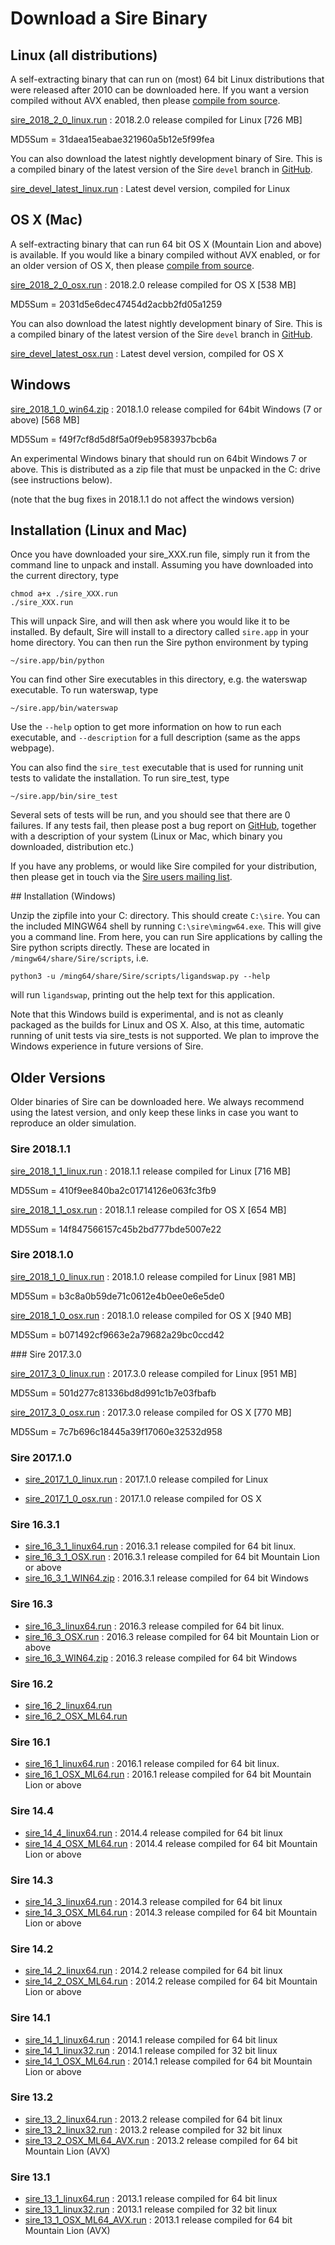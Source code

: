 # Download a Sire Binary

## Linux (all distributions)

A self-extracting binary that can run on (most) 64 bit Linux distributions that were released after 2010 can 
be downloaded here. If you want a version compiled without AVX enabled, then please [compile from source](source.md).

[sire_2018_2_0_linux.run](http://siremol.org/largefiles/sire_releases/download.php?name=sire_2018_2_0_linux.run) : 2018.2.0 release compiled for Linux [726 MB]

MD5Sum = 31daea15eabae321960a5b12e5f99fea

You can also download the latest nightly development binary of Sire. This is a compiled binary of the latest version of the Sire `devel` branch in [GitHub](https://github.com/michellab/Sire).

[sire_devel_latest_linux.run](http://siremol.org/largefiles/sire_releases/download.php?name=sire_devel_latest_linux.run) : Latest devel version, compiled for Linux

## OS X (Mac)

A self-extracting binary that can run 64 bit OS X (Mountain Lion and above) 
is available. If you would like a binary compiled without AVX enabled, 
or for an older version of OS X, then please
[compile from source](source.md). 

[sire_2018_2_0_osx.run](http://siremol.org/largefiles/sire_releases/download.php?name=sire_2018_2_0_osx.run) : 2018.2.0 release compiled for OS X [538 MB]

MD5Sum = 2031d5e6dec47454d2acbb2fd05a1259

You can also download the latest nightly development binary of Sire. This is a compiled binary of the latest version of the Sire `devel` branch in [GitHub](https://github.com/michellab/Sire).

[sire_devel_latest_osx.run](http://siremol.org/largefiles/sire_releases/download.php?name=sire_devel_latest_osx.run) : Latest devel version, compiled for OS X

## Windows

[sire_2018_1_0_win64.zip](http://siremol.org/largefiles/sire_releases/download.php?name=sire_2018_1_0_win64.zip) : 2018.1.0 release compiled for 64bit Windows (7 or above) [568 MB]

MD5Sum = f49f7cf8d5d8f5a0f9eb9583937bcb6a

An experimental Windows binary that should run on 64bit Windows 7 or above. This
is distributed as a zip file that must be unpacked in the C: drive (see instructions below).

(note that the bug fixes in 2018.1.1 do not affect the windows version)

## Installation (Linux and Mac)

Once you have downloaded your sire_XXX.run file, simply run 
it from the command line to unpack and install. 
Assuming you have downloaded into the current directory, type

```
chmod a+x ./sire_XXX.run
./sire_XXX.run
```

This will unpack Sire, and will then ask where you would like it to be installed. 
By default, Sire will install to a directory called `sire.app` in your home directory. 
You can then run the Sire python environment by typing

```
~/sire.app/bin/python
```

You can find other Sire executables in this directory, 
e.g. the waterswap executable. To run waterswap, type

```
~/sire.app/bin/waterswap
```

Use the `--help` option to get more information on how to run each executable, 
and `--description` for a full description (same as the apps webpage).

You can also find the `sire_test` executable that is used for running unit 
tests to validate the installation. To run sire_test, type

```
~/sire.app/bin/sire_test
```

Several sets of tests will be run, and you should see that there are 0 failures. 
If any tests fail, then please post a bug report on [GitHub](https://github.com/michellab/Sire), 
together with a description of your system (Linux or Mac, which binary you downloaded,
distribution etc.)

If you have any problems, or would like Sire compiled for your distribution, 
then please get in touch via the [Sire users mailing list](http://groups.google.com/group/sire-users).

## Installation (Windows)

Unzip the zipfile into your C: directory. This should create `C:\sire`. You can the included MINGW64 
shell by running `C:\sire\mingw64.exe`. This will give you a command line. From here,
you can run Sire applications by calling the Sire python scripts directly. These are 
located in `/mingw64/share/Sire/scripts`, i.e.

```
python3 -u /ming64/share/Sire/scripts/ligandswap.py --help
```

will run `ligandswap`, printing out the help text for this application.

Note that this Windows build is experimental, and is not as cleanly packaged as the
builds for Linux and OS X. Also, at this time, automatic running of unit tests via
sire_tests is not supported. We plan to improve the Windows experience in future versions
of Sire.

## Older Versions

Older binaries of Sire can be downloaded here. We always 
recommend using the latest version, and only keep these 
links in case you want to reproduce an older simulation.

### Sire 2018.1.1

[sire_2018_1_1_linux.run](http://siremol.org/largefiles/sire_releases/download.php?name=sire_2018_1_1_linux.run) : 2018.1.1 release compiled for Linux [716 MB]

MD5Sum = 410f9ee840ba2c01714126e063fc3fb9

[sire_2018_1_1_osx.run](http://siremol.org/largefiles/sire_releases/download.php?name=sire_2018_1_1_osx.run) : 2018.1.1 release compiled for OS X [654 MB]

MD5Sum = 14f847566157c45b2bd777bde5007e22

### Sire 2018.1.0

[sire_2018_1_0_linux.run](http://siremol.org/largefiles/sire_releases/download.php?name=sire_2018_1_0_linux.run) : 2018.1.0 release compiled for Linux [981 MB]

MD5Sum = b3c8a0b59de71c0612e4b0ee0e6e5de0

[sire_2018_1_0_osx.run](http://siremol.org/largefiles/sire_releases/download.php?name=sire_2018_1_0_osx.run) : 2018.1.0 release compiled for OS X [940 MB]

MD5Sum = b071492cf9663e2a79682a29bc0ccd42

### Sire 2017.3.0

[sire_2017_3_0_linux.run](http://siremol.org/largefiles/sire_releases/download.php?name=sire_2017_3_0_linux.run) : 2017.3.0 release compiled for Linux [951 MB]

MD5Sum = 501d277c81336bd8d991c1b7e03fbafb

[sire_2017_3_0_osx.run](http://siremol.org/largefiles/sire_releases/download.php?name=sire_2017_3_0_osx.run) : 2017.3.0 release compiled for OS X [770 MB]

MD5Sum = 7c7b696c18445a39f17060e32532d958

### Sire 2017.1.0

* [sire_2017_1_0_linux.run](http://siremol.org/largefiles/sire_releases/download.php?name=sire_2017_1_0_linux.run) : 2017.1.0 release compiled for Linux

* [sire_2017_1_0_osx.run](http://siremol.org/largefiles/sire_releases/download.php?name=sire_2017_1_0_osx.run) : 2017.1.0 release compiled for OS X

### Sire 16.3.1

* [sire_16_3_1_linux64.run](http://siremol.org/largefiles/sire_releases/download.php?name=sire_16_3_1_linux64.run) : 2016.3.1 release compiled for 64 bit linux.
* [sire_16_3_1_OSX.run](http://siremol.org/largefiles/sire_releases/download.php?name=sire_16_3_1_OSX.run) : 2016.3.1 release compiled for 64 bit Mountain Lion or above
* [sire_16_3_1_WIN64.zip](http://siremol.org/largefiles/sire_releases/download.php?name=sire_16_3_1_WIN64.zip) : 2016.3.1 release compiled for 64 bit Windows

### Sire 16.3

* [sire_16_3_linux64.run](http://siremol.org/largefiles/sire_releases/download.php?name=sire_16_3_linux64.run) : 2016.3 release compiled for 64 bit linux.
* [sire_16_3_OSX.run](http://siremol.org/largefiles/sire_releases/download.php?name=sire_16_3_OSX.run) : 2016.3 release compiled for 64 bit Mountain Lion or above
* [sire_16_3_WIN64.zip](http://siremol.org/largefiles/sire_releases/download.php?name=sire_16_3_WIN64.zip) : 2016.3 release compiled for 64 bit Windows

### Sire 16.2

* [sire_16_2_linux64.run](https://drive.google.com/uc?export=download&id=0B_KkGMZ8ACfabWtPX1hHaHU5RzA)
* [sire_16_2_OSX_ML64.run](https://drive.google.com/uc?export=download&id=0B_KkGMZ8ACfadEl2R3R2WndrXzQ)

### Sire 16.1

* [sire_16_1_linux64.run](http://siremol.org/largefiles/sire_releases/download.php?name=sire_16_1_linux64.run) : 2016.1 release compiled for 64 bit linux.
* [sire_16_1_OSX_ML64.run](http://siremol.org/largefiles/sire_releases/download.php?name=sire_16_1_OSX_ML64.run) : 2016.1 release compiled for 64 bit Mountain Lion or above

### Sire 14.4

* [sire_14_4_linux64.run](http://siremol.org/largefiles/sire_releases/download.php?name=sire_14_4_linux64.run) : 2014.4 release compiled for 64 bit linux
* [sire_14_4_OSX_ML64.run](http://siremol.org/largefiles/sire_releases/download.php?name=sire_14_4_OSX_ML64.run) : 2014.4 release compiled for 64 bit Mountain Lion or above

### Sire 14.3

* [sire_14_3_linux64.run](http://siremol.org/largefiles/sire_releases/download.php?name=sire_14_3_linux64.run) : 2014.3 release compiled for 64 bit linux
* [sire_14_3_OSX_ML64.run](http://siremol.org/largefiles/sire_releases/download.php?name=sire_14_3_OSX_ML64.run) : 2014.3 release compiled for 64 bit Mountain Lion or above

### Sire 14.2

* [sire_14_2_linux64.run](http://siremol.org/largefiles/sire_releases/download.php?name=sire_14_2_linux64.run) : 2014.2 release compiled for 64 bit linux
* [sire_14_2_OSX_ML64.run](http://siremol.org/largefiles/sire_releases/download.php?name=sire_14_2_OSX_ML64.run) : 2014.2 release compiled for 64 bit Mountain Lion or above

### Sire 14.1

* [sire_14_1_linux64.run](http://siremol.org/largefiles/sire_releases/download.php?name=sire_14_1_linux64.run) : 2014.1 release compiled for 64 bit linux
* [sire_14_1_linux32.run](http://siremol.org/largefiles/sire_releases/download.php?name=sire_14_1_linux32.run) : 2014.1 release compiled for 32 bit linux
* [sire_14_1_OSX_ML64.run](http://siremol.org/largefiles/sire_releases/download.php?name=sire_14_1_OSX_ML64.run) : 2014.1 release compiled for 64 bit Mountain Lion or above

### Sire 13.2
* [sire_13_2_linux64.run](http://siremol.org/largefiles/sire_releases/download.php?name=sire_13_2_linux64.run) : 2013.2 release compiled for 64 bit linux
* [sire_13_2_linux32.run](http://siremol.org/largefiles/sire_releases/download.php?name=sire_13_2_linux32.run) : 2013.2 release compiled for 32 bit linux
* [sire_13_2_OSX_ML64_AVX.run](http://siremol.org/largefiles/sire_releases/download.php?name=sire_13_2_OSX_ML64_AVX.run) : 2013.2 release compiled for 64 bit Mountain Lion (AVX)

### Sire 13.1
* [sire_13_1_linux64.run](http://siremol.org/largefiles/sire_releases/download.php?name=sire_13_1_linux64.run) : 2013.1 release compiled for 64 bit linux
* [sire_13_1_linux32.run](http://siremol.org/largefiles/sire_releases/download.php?name=sire_13_1_linux32.run) : 2013.1 release compiled for 32 bit linux
* [sire_13_1_OSX_ML64_AVX.run](http://siremol.org/largefiles/sire_releases/download.php?name=sire_13_1_OSX_ML64_AVX.run) : 2013.1 release compiled for 64 bit Mountain Lion (AVX)

 
